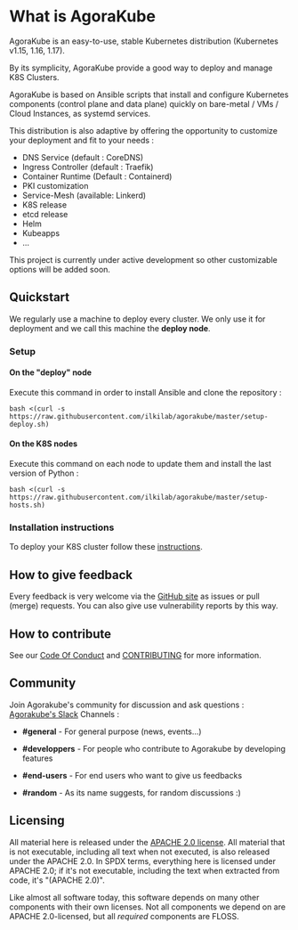 # What is AgoraKube

AgoraKube is an easy-to-use, stable Kubernetes distribution (Kubernetes v1.15, 1.16, 1.17). 

By its symplicity, AgoraKube provide a good way to deploy and manage K8S Clusters.

AgoraKube is based on Ansible scripts that install and configure Kubernetes components (control plane and data plane) quickly on bare-metal / VMs / Cloud 
Instances, as systemd services.

This distribution is also adaptive by offering the opportunity to customize your deployment and fit to your needs :

* DNS Service (default : CoreDNS)
* Ingress Controller (default : Traefik)
* Container Runtime (Default : Containerd)
* PKI customization 
* Service-Mesh (available: Linkerd)
* K8S release
* etcd release
* Helm
* Kubeapps
* ... 

This project is currently under active development so other customizable options will be added soon.

## Quickstart

We regularly use a machine to deploy every cluster. We only use it for deployment and we call this machine the **deploy node**.

### Setup

#### On the "deploy" node

Execute this command in order to install Ansible and clone the repository :
```
bash <(curl -s https://raw.githubusercontent.com/ilkilab/agorakube/master/setup-deploy.sh)
```
#### On the K8S nodes

Execute this command on each node to update them and install the last version of Python : 
```
bash <(curl -s https://raw.githubusercontent.com/ilkilab/agorakube/master/setup-hosts.sh)
```

### Installation instructions

To deploy your K8S cluster follow these [instructions](instructions.md).

## How to give feedback

Every feedback is very welcome via the [GitHub site](https://github.com/ilkilab/agorakube) as issues or pull (merge) requests. You can also give use vulnerability reports by this way.

## How to contribute

See our [Code Of Conduct](https://github.com/ilkilab/agorakube/blob/master/CODE_OF_CONDUCT.md) and [CONTRIBUTING](https://github.com/ilkilab/agorakube/blob/master/docs/CONTRIBUTING.md) for more information.

## Community

Join Agorakube's community for discussion and ask questions : [Agorakube's Slack](http://slack.agorakube.ilkilabs.io/) Channels : 

* **#general** - For general purpose (news, events...) 

* **#developpers** - For people who contribute to Agorakube by developing features 

* **#end-users** - For end users who want to give us feedbacks 

* **#random** - As its name suggests, for random discussions :)

## Licensing

All material here is released under the [APACHE 2.0 license](../about/license.md). All material that is not executable, including all text when not executed, is also released under the APACHE 2.0. In SPDX terms, everything here is licensed under APACHE 2.0; if it's not executable, including the text when extracted from code, it's "(APACHE 2.0)". 

Like almost all software today, this software depends on many other components with their own licenses. Not all components we depend on are APACHE 2.0-licensed, but all *required* components are FLOSS.
